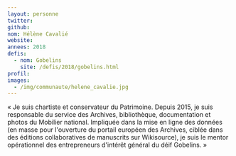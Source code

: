 ```yaml
---
layout: personne
twitter:
github:
nom: Hélène Cavalié
website:
annees: 2018
defis:
  - nom: Gobelins
    site: /defis/2018/gobelins.html
profil:
images:
  - /img/communaute/helene_cavalie.jpg
---
```


« Je suis chartiste et conservateur du Patrimoine. Depuis
2015, je suis responsable du service des Archives, bibliothèque,
documentation et photos du Mobilier national. Impliquée dans la mise
en ligne des données (en masse pour l'ouverture du portail européen
des Archives, ciblée dans des éditions collaboratives de manuscrits
sur Wikisource), je suis le mentor opérationnel des entrepreneurs
d'intérêt général du déif Gobelins. »
